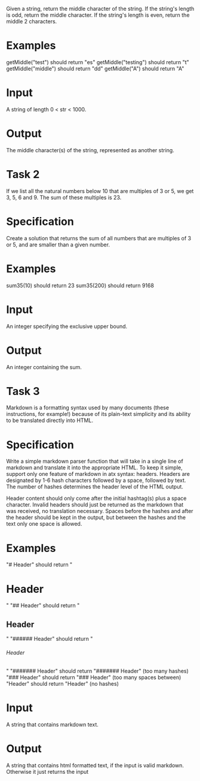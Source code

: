 Given a string, return the middle character of the string.
If the string's length is odd, return the middle character. 
If the string's length is even, return the middle 2 characters.

# Examples

getMiddle("test") should return "es"
getMiddle("testing") should return "t"
getMiddle("middle") should return "dd"
getMiddle("A") should return "A"

# Input

A string of length 0 < str < 1000. 

# Output

The middle character(s) of the string, represented as another string.


# Task 2

If we list all the natural numbers below 10 that are multiples of 3 or 5, we get 3, 5, 6 and 9. The sum of these multiples is 23.

# Specification

Create a solution that returns the sum of all numbers that are multiples of 3 or 5, and are smaller than a given number. 

# Examples

sum35(10) should return 23
sum35(200) should return 9168

# Input

An integer specifying the exclusive upper bound.

# Output

An integer containing the sum.



# Task 3
Markdown is a formatting syntax used by many documents (these instructions, for example!)
 because of its plain-text simplicity and its ability to be translated directly into HTML.

# Specification

Write a simple markdown parser function that will take in a single line of markdown 
and translate it into the appropriate HTML. To keep it simple, support only one feature of markdown in atx syntax: headers.
Headers are designated by 1-6 hash characters followed by a space, followed by text. The number of hashes determines the header level of the HTML output.

Header content should only come after the initial hashtag(s) plus a space character.
Invalid headers should just be returned as the markdown that was received, no translation necessary.
Spaces before the hashes and after the header should be kept in the output, but between the hashes and the text only one space is allowed.

# Examples

"# Header" should return "<h1>Header</h1>"
"## Header" should return "<h2>Header</h2>"
"###### Header" should return "<h6>Header</h6>"
"####### Header" should return "####### Header" (too many hashes)
"###  Header" should return "###  Header" (too many spaces between)
"Header" should return "Header" (no hashes)

# Input
A string that contains markdown text.

# Output
A string that contains html formatted text, if the input is valid markdown. Otherwise it just returns the input
